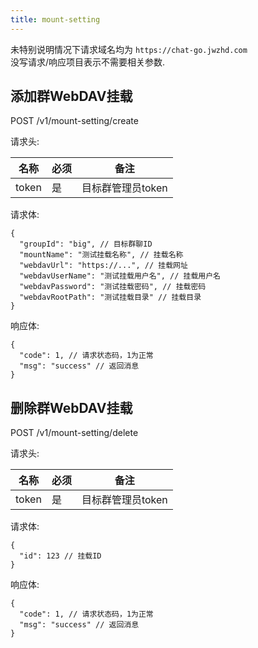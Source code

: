 ```yaml
---
title: mount-setting
---
```


未特别说明情况下请求域名均为 `https://chat-go.jwzhd.com`  
没写请求/响应项目表示不需要相关参数.  

## 添加群WebDAV挂载

POST /v1/mount-setting/create

请求头:  

|名称|必须|备注|
|-----|-----|-----|
|token|是|目标群管理员token|

请求体:  

```JSONC
{
  "groupId": "big", // 目标群聊ID
  "mountName": "测试挂载名称", // 挂载名称
  "webdavUrl": "https://...", // 挂载网址
  "webdavUserName": "测试挂载用户名", // 挂载用户名
  "webdavPassword": "测试挂载密码", // 挂载密码
  "webdavRootPath": "测试挂载目录" // 挂载目录
}
```

响应体:  

```JSONC
{
  "code": 1, // 请求状态码，1为正常
  "msg": "success" // 返回消息
}
```

## 删除群WebDAV挂载

POST /v1/mount-setting/delete

请求头:  

|名称|必须|备注|
|-----|-----|-----|
|token|是|目标群管理员token|

请求体:  

```JSONC
{
  "id": 123 // 挂载ID
}
```

响应体:  

```JSONC
{
  "code": 1, // 请求状态码，1为正常
  "msg": "success" // 返回消息
}
```

